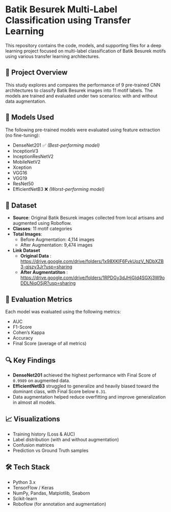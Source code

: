 # Batik Besurek Multi-Label Classification using Transfer Learning

This repository contains the code, models, and supporting files for a deep learning project focused on multi-label classification of Batik Besurek motifs using various transfer learning architectures.

## 📌 Project Overview

This study explores and compares the performance of 9 pre-trained CNN architectures to classify Batik Besurek images into 11 motif labels. The models are trained and evaluated under two scenarios: with and without data augmentation.

## 🧠 Models Used

The following pre-trained models were evaluated using feature extraction (no fine-tuning):

- DenseNet201 ✅ *(Best-performing model)*
- InceptionV3
- InceptionResNetV2
- MobileNetV2
- Xception
- VGG16
- VGG19
- ResNet50
- EfficientNetB3 ❌ *(Worst-performing model)*

## 📂 Dataset

- **Source**: Original Batik Besurek images collected from local artisans and augmented using Roboflow.
- **Classes**: 11 motif categories 
- **Total Images**: 
  - Before Augmentation: 4,114 images  
  - After Augmentation: 9,474 images
- **Link Dataset**
  - **Original Data** : https://drive.google.com/drive/folders/1x98XKIF6FvkUozV_NDbXZB3-qjszy3Jr?usp=sharing
  - **After Augmentatiton** : https://drive.google.com/drive/folders/1RPDGy3dJHjGId4SGXj3W9oDDLNiqOSjR?usp=sharing
## 🧪 Evaluation Metrics

Each model was evaluated using the following metrics:

- AUC
- F1-Score
- Cohen’s Kappa
- Accuracy
- Final Score (average of all metrics)

## 🔍 Key Findings

- **DenseNet201** achieved the highest performance with Final Score of `0.9989` on augmented data.
- **EfficientNetB3** struggled to generalize and heavily biased toward the dominant class, with Final Score below `0.31`.
- Data augmentation helped reduce overfitting and improve generalization in almost all models.

## 📈 Visualizations

- Training history (Loss & AUC)
- Label distribution (with and without augmentation)
- Confusion matrices
- Prediction vs Ground Truth samples

## 🛠️ Tech Stack

- Python 3.x
- TensorFlow / Keras
- NumPy, Pandas, Matplotlib, Seaborn
- Scikit-learn
- Roboflow (for annotation and augmentation)


